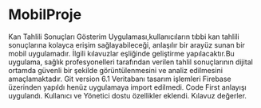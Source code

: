 # MobilProje
Kan Tahlili Sonuçları Gösterim Uygulaması,kullanıcıların tıbbi kan tahlili sonuçlarına kolayca erişim sağlayabileceği, anlaşılır bir arayüz sunan bir mobil uygulamadır. İlgili kılavuzlar eşliğinde geliştirme yapılacaktır.Bu uygulama, sağlık profesyonelleri tarafından verilen tahlil sonuçlarının dijital ortamda güvenli bir şekilde görüntülenmesini ve analiz edilmesini amaçlamaktadır. Git version 6.1
Veritabanı tasarım işlemleri Firebase üzerinden yapıldı henüz uygulamaya import edilmedi. Code First anlayışı uygulandı.
Kullanıcı ve Yönetici dostu özellikler eklendi.
Kılavuz değerler.
